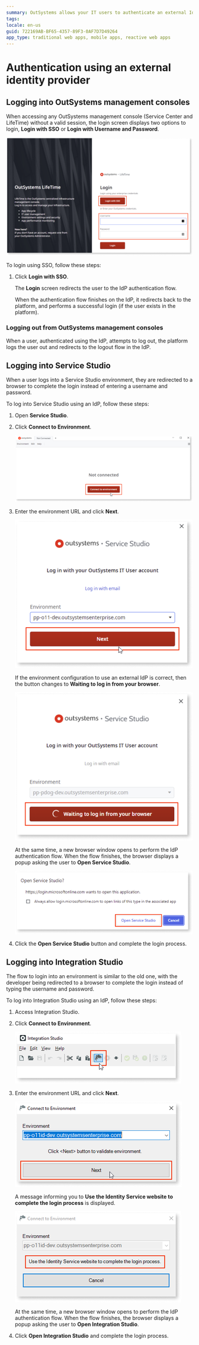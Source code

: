 ```yaml
---
summary: OutSystems allows your IT users to authenticate an external IdP via OpenID Connect.
tags:
locale: en-us
guid: 722169AB-BF65-4357-89F3-0AF7D7D49264
app_type: traditional web apps, mobile apps, reactive web apps
---
```


# Authentication using an external identity provider

## Logging into OutSystems management consoles

When accessing any OutSystems management console (Service Center and LifeTime) without a valid session, the login screen displays  two options to login, **Login with SSO** or **Login with Username and Password**.

![Options to login to LifeTime](images/login-lt.png)

To login using SSO, follow these steps:

1. Click **Login with SSO**.

    The **Login** screen redirects the user to the IdP authentication flow.

    When the authentication flow finishes on the IdP, it redirects back to the platform, and performs a successful login (if the user exists in the platform).

### Logging out from OutSystems management consoles

When a user, authenticated using the IdP, attempts to log out, the platform logs the user out and redirects to the logout flow in the IdP.

## Logging into Service Studio

When a user logs into a Service Studio environment, they are redirected to a browser to complete the login instead of entering  a username and password.

To log into Service Studio using an IdP,  follow these steps:

1. Open **Service Studio**.

1. Click **Connect to Environment**.

    ![Click Connect to Environment](images/connect-ss.png)

1. Enter the environment URL and click **Next**.

    ![Enter environment and click Next](images/environment-ss.png)

    If the environment configuration to use an external IdP is correct, then the button changes to **Waiting to log in from your browser**.

    ![Waiting to log into browser](images/waiting-ss.png)

    At the same time, a new browser window opens to perform the IdP authentication flow. When the flow finishes, the browser displays a popup asking the user to **Open Service Studio**.

    ![Open Service Studio](images/open-ss.png)

1. Click the **Open Service Studio** button and complete the login process.

## Logging into Integration Studio

The flow to login into an environment is similar to the old one, with the developer being redirected to a browser to complete the login instead of typing the username and password.

To log into Integration Studio using an IdP,  follow these steps:

1. Access Integration Studio.

1. Click **Connect to Environment**.

    ![Click Connect to Environment](images/connect-is.png)

1. Enter the environment URL and click **Next**.

    ![Enter environment and click Next](images/environment-is.png)

    A message informing you to **Use the Identity Service website to complete the login process** is displayed.

    ![Use identity service website](images/identity-service-is.png)

   At the same time, a new browser window opens to perform the IdP authentication flow. When the flow finishes, the browser displays a popup asking the user to **Open Integration Studio**.

1. Click **Open Integration Studio** and complete the login process.

